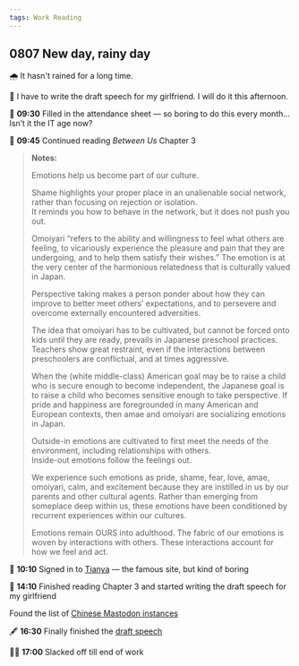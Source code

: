 ```yaml
---
tags: Work Reading
---
```


## 0807 New day, rainy day

🌧️ It hasn't rained for a long time.

💭 I have to write the draft speech for my girlfriend. I will do it this afternoon.

📝 **09:30** Filled in the attendance sheet — so boring to do this every month… Isn’t it the IT age now?

📖 **09:45** Continued reading *Between Us* Chapter 3

>**Notes:**
>
>Emotions help us become part of our culture.
>
>Shame highlights your proper place in an unalienable social network, rather than focusing on rejection or isolation.  
>It reminds you how to behave in the network, but it does not push you out.
>
>Omoiyari “refers to the ability and willingness to feel what others are feeling, to vicariously experience the pleasure and pain that they are undergoing, and to help them satisfy their wishes.”
>The emotion is at the very center of the harmonious relatedness that is culturally valued in Japan.
>
>Perspective taking makes a person ponder about how they can improve to better meet others’ expectations, and to persevere and overcome externally encountered adversities.
>
>The idea that omoiyari has to be cultivated, but cannot be forced onto kids until they are ready, prevails in Japanese preschool practices.
>Teachers show great restraint, even if the interactions between preschoolers are conflictual, and at times aggressive.
>
>When the (white middle-class) American goal may be to raise a child who is secure enough to become independent, the Japanese goal is to raise a child who becomes sensitive enough to take perspective.
>If pride and happiness are foregrounded in many American and European contexts, then amae and omoiyari are socializing emotions in Japan.
>
>Outside-in emotions are cultivated to first meet the needs of the environment, including relationships with others.  
>Inside-out emotions follow the feelings out.
>
>We experience such emotions as pride, shame, fear, love, amae, omoiyari, calm, and excitement because they are instilled in us by our parents and other cultural agents.
>Rather than emerging from someplace deep within us, these emotions have been conditioned by recurrent experiences within our cultures.
>
>Emotions remain OURS into adulthood. The fabric of our emotions is woven by interactions with others. These interactions account for how we feel and act.

🤡 **10:10** Signed in to [Tianya](https://www.tianya.im/) — the famous site, but kind of boring

📖 **14:10** Finished reading Chapter 3 and started writing the draft speech for my girlfriend

Found the list of [Chinese Mastodon instances](https://instances.social/list#lang=zh&allowed=&prohibited=&min-users=&max-users=)

🖋️ **16:30** Finally finished the [draft speech](https://docs.google.com/document/d/1fPYd3BrPwPBsFa7163Piwi0xV4G868Ctx3cxkQgFy0g/edit?usp=sharing)

🏄‍♀️ **17:00** Slacked off till end of work
